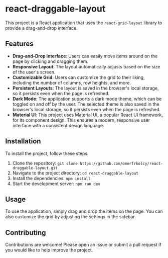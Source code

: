 # react-draggable-layout

This project is a React application that uses the `react-grid-layout` library to provide a drag-and-drop interface.

## Features

- **Drag-and-Drop Interface**: Users can easily move items around on the page by clicking and dragging them.
- **Responsive Layout**: The layout automatically adjusts based on the size of the user's screen.
- **Customizable Grid**: Users can customize the grid to their liking, including the number of columns, row heights, and more.
- **Persistent Layouts**: The layout is saved in the browser's local storage, so it persists even when the page is refreshed.
- **Dark Mode**: The application supports a dark mode theme, which can be toggled on and off by the user. The selected theme is also saved in the browser's local storage, so it persists even when the page is refreshed.
- **Material UI**: This project uses Material UI, a popular React UI framework, for its component design. This ensures a modern, responsive user interface with a consistent design language.


## Installation

To install the project, follow these steps:

1. Clone the repository: `git clone https://github.com/omerfrkolcy/react-draggable-layout.git`
2. Navigate to the project directory: `cd react-draggable-layout`
3. Install the dependencies: `npm install`
4. Start the development server: `npm run dev`

## Usage

To use the application, simply drag and drop the items on the page. You can also customize the grid by adjusting the settings in the sidebar.

## Contributing

Contributions are welcome! Please open an issue or submit a pull request if you would like to help improve the project.
